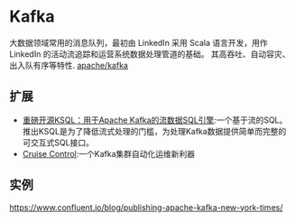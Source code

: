 # Kafka

大数据领域常用的消息队列，最初由 LinkedIn 采用 Scala 语言开发，用作 LinkedIn 的活动流追踪和运营系统数据处理管道的基础。 其高吞吐、自动容灾、出入队有序等特性.
[apache/kafka](https://github.com/apache/kafka)

## 扩展

- [重磅开源KSQL：用于Apache Kafka的流数据SQL引擎](http://www.infoq.com/cn/news/2017/08/KSQL-open-source-apache-kafka):一个基于流的SQL。推出KSQL是为了降低流式处理的门槛，为处理Kafka数据提供简单而完整的可交互式SQL接口。
- [Cruise Control](http://www.infoq.com/cn/news/2017/09/LinkedIn-open-Cruise-Control-Kaf):一个Kafka集群自动化运维新利器

## 实例

<https://www.confluent.io/blog/publishing-apache-kafka-new-york-times/>
